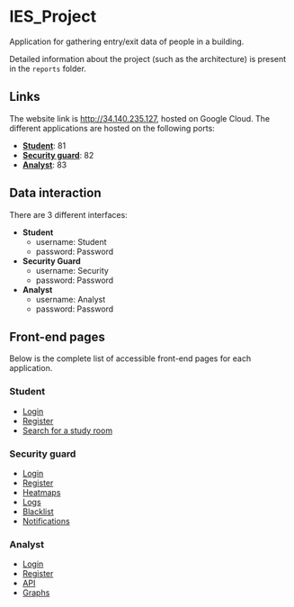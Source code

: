 # IES_Project

Application for gathering entry/exit data of people in a building.

Detailed information about the project (such as the architecture) is present in the `reports` folder.

## Links

The website link is http://34.140.235.127, hosted on Google Cloud. The different applications are hosted on the following ports:
- [**Student**](http://34.140.235.127:81): 81
- [**Security guard**](http://34.140.235.127:82): 82
- [**Analyst**](http://34.140.235.127:83): 83

## Data interaction

There are 3 different interfaces:
- **Student**
  - username: Student
  - password: Password
- **Security Guard**
  - username: Security
  - password: Password
- **Analyst**
  - username: Analyst
  - password: Password

## Front-end pages

Below is the complete list of accessible front-end pages for each application.

### Student
- [Login](http://34.140.235.127:81/login)
- [Register](http://34.140.235.127:81/register)
- [Search for a study room](http://34.140.235.127:81/studyRooms)

### Security guard
- [Login](http://34.140.235.127:82/login)
- [Register](http://34.140.235.127:82/register)
- [Heatmaps](http://34.140.235.127:82/heatmaps)
- [Logs](http://34.140.235.127:82/logs)
- [Blacklist](http://34.140.235.127:82/blacklist)
- [Notifications](http://34.140.235.127:82/notifications)

### Analyst
- [Login](http://34.140.235.127:83/login)
- [Register](http://34.140.235.127:83/register)
- [API](http://34.140.235.127:83/api)
- [Graphs](http://34.140.235.127:83/graphs)
